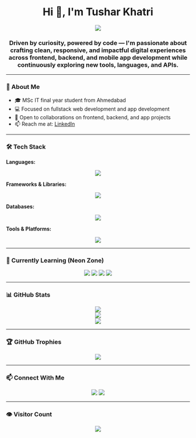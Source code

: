 <h1 align="center">Hi 👋, I'm Tushar Khatri</h1>

<!-- 🔥 Glitch-style animated typing SVG -->
<p align="center">
  <a href="https://github.com/TusharKhatri93">
    <img src="https://readme-typing-svg.herokuapp.com?color=58A6FF&center=true&vCenter=true&lines=Tech+Enthusiast;Developer;Exploring;Tech+%7C+Learning+Daily;Always+Learning...;Coding+in+Neon+and+Terminal+Vibes;Let%E2%80%99s+Build+Something+Cool..." />
  </a>
</p>

<h3 align="center">
  Driven by curiosity, powered by code — I'm passionate about crafting clean, responsive, and impactful digital experiences across frontend, backend, and mobile app development while continuously exploring new tools, languages, and APIs.
</h3>

---

### 🌱 About Me
- 🎓 MSc IT final year student from Ahmedabad  
- 💻 Focused on fullstack web development and app development  
- 🤝 Open to collaborations on frontend, backend, and app projects  
- 📫 Reach me at: [LinkedIn](https://www.linkedin.com/in/tusharkhatri09)

---

### 🛠️ Tech Stack

**Languages:**  
<p align="center">
  <img src="https://skillicons.dev/icons?i=html,css,js,php,python,c,cpp,java,r" />
</p>

**Frameworks & Libraries:**  
<p align="center">
  <img src="https://skillicons.dev/icons?i=react,bootstrap,nodejs,express,flutter,django" />
</p>

**Databases:**  
<p align="center">
  <img src="https://skillicons.dev/icons?i=mysql,mongodb" />
</p>

**Tools & Platforms:**  
<p align="center">
  <img src="https://skillicons.dev/icons?i=git,github,vscode" />
</p>

---

### 🧪 Currently Learning (Neon Zone)

<p align="center">
  <img src="https://img.shields.io/badge/-Next.js-000000?style=for-the-badge&logo=nextdotjs&logoColor=00FFFF" />
  <img src="https://img.shields.io/badge/-TypeScript-000000?style=for-the-badge&logo=typescript&logoColor=00FFFF" />
  <img src="https://img.shields.io/badge/-GraphQL-000000?style=for-the-badge&logo=graphql&logoColor=00FFFF" />
  <img src="https://img.shields.io/badge/-Firebase-000000?style=for-the-badge&logo=firebase&logoColor=FFCA28" />
</p>

---

### 📊 GitHub Stats

<p align="center">
  <img src="https://github-readme-stats.vercel.app/api?username=TusharKhatri93&show_icons=true&theme=midnight-purple" />
  <br/>
  <img src="https://github-readme-streak-stats.herokuapp.com?user=TusharKhatri93&theme=midnight-purple" />
  <br/>
  <img src="https://github-readme-stats.vercel.app/api/top-langs/?username=TusharKhatri93&layout=compact&theme=midnight-purple" />
</p>

---

### 🏆 GitHub Trophies

<p align="center">
  <img src="https://github-profile-trophy.vercel.app/?username=TusharKhatri93&theme=darkhub&no-frame=true&no-bg=true&margin-w=4" />
</p>

---

### 📫 Connect With Me

<p align="center">
  <a href="https://www.linkedin.com/in/tusharkhatri09"><img src="https://img.shields.io/badge/LinkedIn-%230077B5.svg?&style=for-the-badge&logo=linkedin&logoColor=white"/></a>
  <a href="mailto:tusharkhatri0903@gmail.com"><img src="https://img.shields.io/badge/Gmail-D14836?style=for-the-badge&logo=gmail&logoColor=white"/></a>
</p>

---

### 👁️ Visitor Count

<p align="center">
  <img src="https://komarev.com/ghpvc/?username=TusharKhatri93&label=Profile%20Views&color=00FFFF&style=flat" />
</p>
